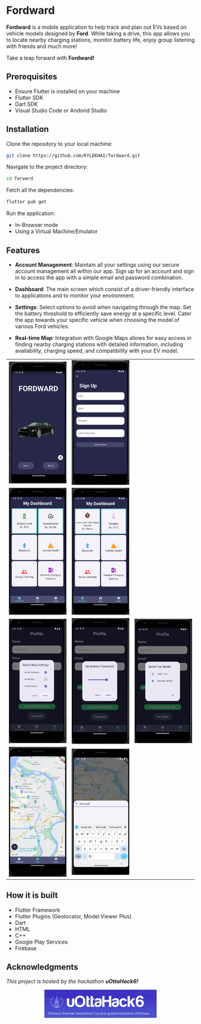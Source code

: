 # Fordward

<strong>Fordward</strong> is a mobile application to help track and plan out EVs based on vehicle models designed by <strong>Ford</strong>. While taking a drive, this app allows you to locate nearby charging stations, monitor battery life, enjoy group listening with friends and much more!

Take a leap forward with <strong>Fordward!</strong>

## Prerequisites

- Ensure Flutter is installed on your machine
- Flutter SDK
- Dart SDK
- Visual Studio Code or Andorid Studio

## Installation

Clone the repository to your local machine:

```sh
git clone https://github.com/KYLEKHAI/fordward.git
```

Navigate to the project directory:

```sh
cd forward
```

Fetch all the dependencies:

```sh
flutter pub get
```

Run the application:

- In-Browser mode
- Using a Virtual Machine/Emulator

## Features

- **Account Management**: Maintain all your settings using our secure account management all within our app. Sign up for an account and sign in to access the app with a simple email and password combination.

- **Dashboard**: The main screen which consist of a driver-friendly interface to applications and to monitor your environment.

- **Settings**: Select options to avoid when navigating through the map. Set the battery threshold to efficiently save energy at a specific level. Cater the app towards your specific vehicle when choosing the model of various Ford vehicles.

- **Real-time Map**: Integration with Google Maps allows for easy access in finding nearby charging stations with detailed information, including availability, charging speed, and compatibility with your EV model.

<table>
    <tr>
    <td><img src="./images/img1.png" width="200" height="auto"></td>
    <td><img src="./images/img2.png" width="200" height="auto"></td>
    </tr>
    <tr>
      <td><img src="./images/img3.png" width="200" height="auto"></td>
      <td><img src="./images/img4.png" width="200" height="auto"></td>
    </tr>
    <tr>
      <td><img src="./images/img5.png" width="200" height="auto"></td>
      <td><img src="./images/img6.png" width="200" height="auto"></td>
    <td><img src="./images/img8.png" width="200" height="auto"></td>
    </tr>
  <tr>
   <td><img src="./images/img9.png" width="200" height="auto"></td>
    <td><img src="./images/img10.png" width="200" height="auto"></td></tr>
  </table>

## How it is built

- Flutter Framework
- Flutter Plugins (Geolocator, Model Viewer Plus)
- Dart
- HTML
- C++
- Google Play Services
- Firebase

## Acknowledgments

<em>This project is hosted by the hackathon <strong>uOttaHack6!</strong></em>

<div align="center">
    <img src="./images/img11.png" width="300" height="auto">
</div>
